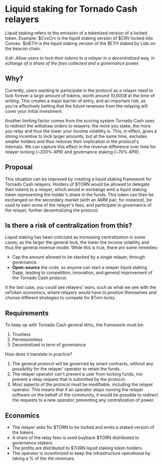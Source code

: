# Liquid staking for Tornado Cash relayers

*Liquid staking* refers to the emission of a tokenized version of a locked token. Example: $CvxCrv is the liquid staking version of $CRV locked into Convex. $stETH is the liquid staking version of the $ETH staked by Lido on the beacon chain.

*tl;dr: Allow users to lock their tokens to a relayer in a decentralized way, in echange of a share of the fees collected and a governance power.*

## Why?
Currently, users wanting to participate in the protocol as a relayer need to lock forever a large amount of tokens, worth around 10,000$ at the time of writing. This creates a major barrier of entry, and an important risk, as you're effectively betting that the future revenues from the relaying will cover your initial investment.

Another limiting factor comes from the scoring system Tornado Cash uses to redirect the withdraw orders to relayers: the more you stake, the more you relay and thus the lower your income volatility is. This, in effect, gives a strong incentive to lock larger amounts, but at the same time, excludes smaller holders and thus reduces their implication in the protocol's internals. We can capture this effect in the revenue difference over time for relayer locking (~200% APR) and governance staking (~70% APR). 

## Proposal
This situation can be improved by creating a liquid staking framework for Tornado Cash relayers. Holders of $TORN would be allowed to delegate their tokens to a relayer, which would in exchange emit a liquid staking token representing the holder's share in the funds. This token can then be exchanged on the secondary market (with an AMM pair, for instance), be used to earn some of the relayer's fees, and participate in governance of the relayer, further decentralizing the protocol.

## Is there a risk of centralization from this?
Liquid staking has been criticized as increasing centralization in some cases, as the larger the general lock, the lower the income volatility and thus the general revenue model. While this is true, there are some remedies:
- Cap the amount allowed to be stacked by a single relayer, through governance.
- **Open-source** the code, so anyone can start a relayer liquid staking Dapp, leading to competition, innovation, and general improvement of the Tornado Cash protocol.

It the last case, you could see relayers' wars, such as what we see with the veToken economics, where relayers would have to position themselves and choose different strategies to compete for $Torn locks.

## Requirements

To keep up with Tornado Cash general ethic, the framework must be:
1. Trustless
2. Permissionless
3. Decentralized in term of governance

How does it translate in practice?

1. The general protocol will be governed by smart contracts, without any possibility for the relayer' operator to retain the funds.
2. The relayer operator can't prevent a user from locking funds, nor prevent a relay request that is submitted by the protocol.
3. Most aspects of the protocol must be modifiable, including the relayer operator. This means that if an operator stops running the relayer software on the behalf of the community, it would be possible to redirect the requests to a new operator, preventing any centralization of power.

## Economics

- The relayer asks for $TORN to be locked and emits a staked version of the tokens.
- A share of the relay fees is used buyback $TORN distributed to governance stakers.
- The profits are distributed to $TORN liquid staking token holders.
- The operator is incentivized to keep the infrastructure operational by taking a % of the the revenues.



